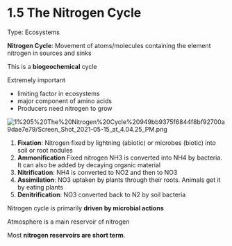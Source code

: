 # 1.5 The Nitrogen Cycle

Type: Ecosystems

**Nitrogen Cycle**: Movement of atoms/molecules containing the element nitrogen in sources and sinks

This is a **biogeochemical** cycle

Extremely important

- limiting factor in ecosystems
- major component of amino acids
- Producers need nitrogen to grow

![1%205%20The%20Nitrogen%20Cycle%20949bb9375f6844f8bf92700a9dae7e79/Screen_Shot_2021-05-15_at_4.04.25_PM.png](Screen_Shot_2021-05-15_at_4.04.25_PM.png)

1. **Fixation**: Nitrogen fixed by lightning (abiotic) or microbes (biotic) into soil or root nodules
2. **Ammonification** Fixed nitrogen NH3 is converted into NH4 by bacteria. It can also be added by decaying organic material
3. **Nitrification**: NH4 is converted to NO2 and then to NO3
4. **Assimilation**: NO3 uptaken by plants through their roots. Animals get it by eating plants
5. **Denitrification**: NO3 converted back to N2 by soil bacteria

Nitrogen cycle is primarily **driven by microbial actions**

Atmosphere is a main reservoir of nitrogen

Most **nitrogen reservoirs are short term**.